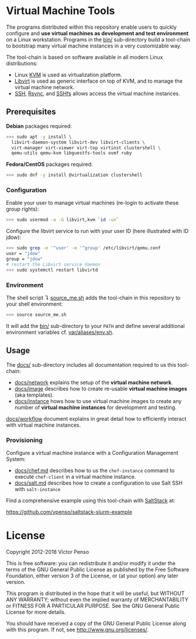# Virtual Machine Tools

The programs distributed within this repository enable users to quickly configure and **use virtual machines as development and test environment** on a Linux workstation. Programs in the [bin/](bin) sub-directory build a tool-chain to bootstrap many virtual machine instances in a very customizable way. 

The tool-chain is based on software available in all modern Linux distributions: 

* Linux [KVM](http://www.linux-kvm.org) is used as virtualization platform.
* [Libvirt](http://libvirt.org/) is used as generic interface on top of KVM, and to manage the virtual machine network.
* [SSH](http://www.openssh.com/), [Rsync](http://rsync.samba.org/), and [SSHfs](http://fuse.sourceforge.net/sshfs.html) allows access the virtual machine instances.

## Prerequisites 

**Debian** packages required:


```bash
>>> sudo apt -y install \
  libvirt-daemon-system libvirt-dev libvirt-clients \
  virt-manager virt-viewer virt-top virtinst clustershell \
  qemu-utils qemu-kvm libguestfs-tools ovmf ruby 
```

**Fedora/CentOS** packages required:

```bash
>>> sudo dnf -y install @virtualization clustershell
```

### Configuration

Enable your user to manage virtual machines (re-login to activate these group rights):

```bash
>>> sudo usermod -a -G libvirt,kvm `id -un`      
```

Configure the libvirt service to run with your user ID (here illustrated with ID jdow):

```bash
>>> sudo grep -e '^user' -e '^group' /etc/libvirt/qemu.conf
user = "jdow"
group = "jdow"
# restart the Libvirt service daemon
>>> sudo systemctl restart libvirtd
```

### Environment

The shell script ↴ [source_me.sh](source_me.sh) adds the tool-chain in this repository to your shell environment:

```bash
>>> source source_me.sh
```

It will add the [bin/](bin/) sub-directory to your `PATH` and define several additional environment variables cf. [var/aliases/env.sh](var/aliases/env.sh).

## Usage

The [docs/](docs) sub-directory includes all documentation required to us this tool-chain:

* [docs/network](docs/network.md) explains the setup of the **virtual machine network**.
* [docs/image](docs/image.md) describes how to create re-usable **virtual machine images** (aka templates).
* [docs/instance](docs/instance.md) hows how to use virtual machine images to create any number of **virtual machine instances** for development and testing.

[docs/workflow](docs/workflow.md) document explains in great detail how to efficiently interact with virtual machine instances.

### Provisioning

Configure a virtual machine instance with a Configuration Management System:

* [docs/chef.md](docs/chef.md) describes how to us the `chef-instance` command 
  to execute `chef-client` in a virtual machine instance.
* [docs/salt.md](docs/salt.md) describes how to create a configuration to use 
  Salt SSH with `salt-instance`

Find a comprehensive example using this tool-chain with [SaltStack](https://docs.saltstack.com) at:

<https://github.com/vpenso/saltstack-slurm-example>

# License

Copyright 2012-2018 Victor Penso

This is free software: you can redistribute it
and/or modify it under the terms of the GNU General Public
License as published by the Free Software Foundation,
either version 3 of the License, or (at your option) any
later version.

This program is distributed in the hope that it will be
useful, but WITHOUT ANY WARRANTY; without even the implied
warranty of MERCHANTABILITY or FITNESS FOR A PARTICULAR
PURPOSE. See the GNU General Public License for more details.

You should have received a copy of the GNU General Public
License along with this program. If not, see 
<http://www.gnu.org/licenses/>.

